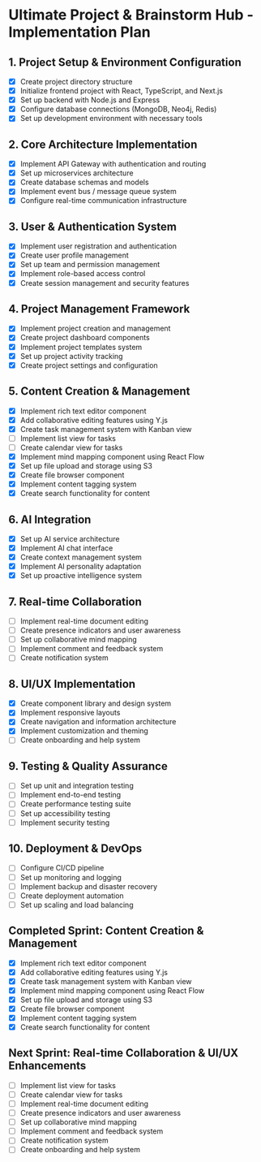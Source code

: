 # Ultimate Project & Brainstorm Hub - Implementation Plan

## 1. Project Setup & Environment Configuration
- [x] Create project directory structure
- [x] Initialize frontend project with React, TypeScript, and Next.js
- [x] Set up backend with Node.js and Express
- [x] Configure database connections (MongoDB, Neo4j, Redis)
- [x] Set up development environment with necessary tools

## 2. Core Architecture Implementation
- [x] Implement API Gateway with authentication and routing
- [x] Set up microservices architecture
- [x] Create database schemas and models
- [x] Implement event bus / message queue system
- [x] Configure real-time communication infrastructure

## 3. User & Authentication System
- [x] Implement user registration and authentication
- [x] Create user profile management
- [x] Set up team and permission management
- [x] Implement role-based access control
- [x] Create session management and security features

## 4. Project Management Framework
- [x] Implement project creation and management
- [x] Create project dashboard components
- [x] Implement project templates system
- [x] Set up project activity tracking
- [x] Create project settings and configuration

## 5. Content Creation & Management
- [x] Implement rich text editor component
- [x] Add collaborative editing features using Y.js
- [x] Create task management system with Kanban view
- [ ] Implement list view for tasks
- [ ] Create calendar view for tasks
- [x] Implement mind mapping component using React Flow
- [x] Set up file upload and storage using S3
- [x] Create file browser component
- [x] Implement content tagging system
- [x] Create search functionality for content

## 6. AI Integration
- [x] Set up AI service architecture
- [x] Implement AI chat interface
- [x] Create context management system
- [x] Implement AI personality adaptation
- [x] Set up proactive intelligence system

## 7. Real-time Collaboration
- [ ] Implement real-time document editing
- [ ] Create presence indicators and user awareness
- [ ] Set up collaborative mind mapping
- [ ] Implement comment and feedback system
- [ ] Create notification system

## 8. UI/UX Implementation
- [x] Create component library and design system
- [x] Implement responsive layouts
- [x] Create navigation and information architecture
- [x] Implement customization and theming
- [ ] Create onboarding and help system

## 9. Testing & Quality Assurance
- [ ] Set up unit and integration testing
- [ ] Implement end-to-end testing
- [ ] Create performance testing suite
- [ ] Set up accessibility testing
- [ ] Implement security testing

## 10. Deployment & DevOps
- [ ] Configure CI/CD pipeline
- [ ] Set up monitoring and logging
- [ ] Implement backup and disaster recovery
- [ ] Create deployment automation
- [ ] Set up scaling and load balancing

## Completed Sprint: Content Creation & Management
- [x] Implement rich text editor component
- [x] Add collaborative editing features using Y.js
- [x] Create task management system with Kanban view
- [x] Implement mind mapping component using React Flow
- [x] Set up file upload and storage using S3
- [x] Create file browser component
- [x] Implement content tagging system
- [x] Create search functionality for content

## Next Sprint: Real-time Collaboration & UI/UX Enhancements
- [ ] Implement list view for tasks
- [ ] Create calendar view for tasks
- [ ] Implement real-time document editing
- [ ] Create presence indicators and user awareness
- [ ] Set up collaborative mind mapping
- [ ] Implement comment and feedback system
- [ ] Create notification system
- [ ] Create onboarding and help system